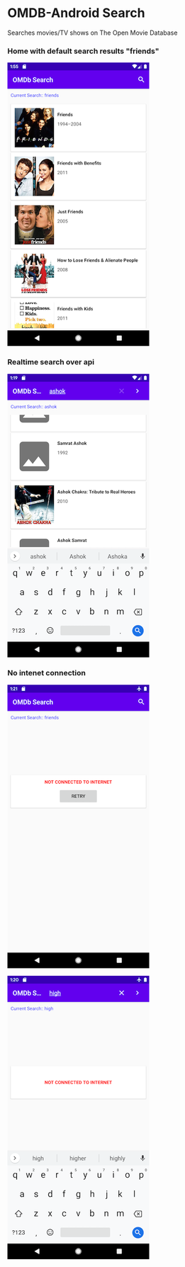 # OMDB-Android Search
Searches movies/TV shows on The Open Movie Database

### Home with default search results "friends"
![Home](https://github.com/ashok-b/OMDB-Android/blob/master/home.png)


### Realtime search over api 
![Realtime search](https://github.com/ashok-b/OMDB-Android/blob/master/realtime_search.png)



### No intenet connection 
![No internet with retry](https://github.com/ashok-b/OMDB-Android/blob/master/no_internet_when_no_cache.png)

![No internet without retry](https://github.com/ashok-b/OMDB-Android/blob/master/no_internet_during_search.png)
